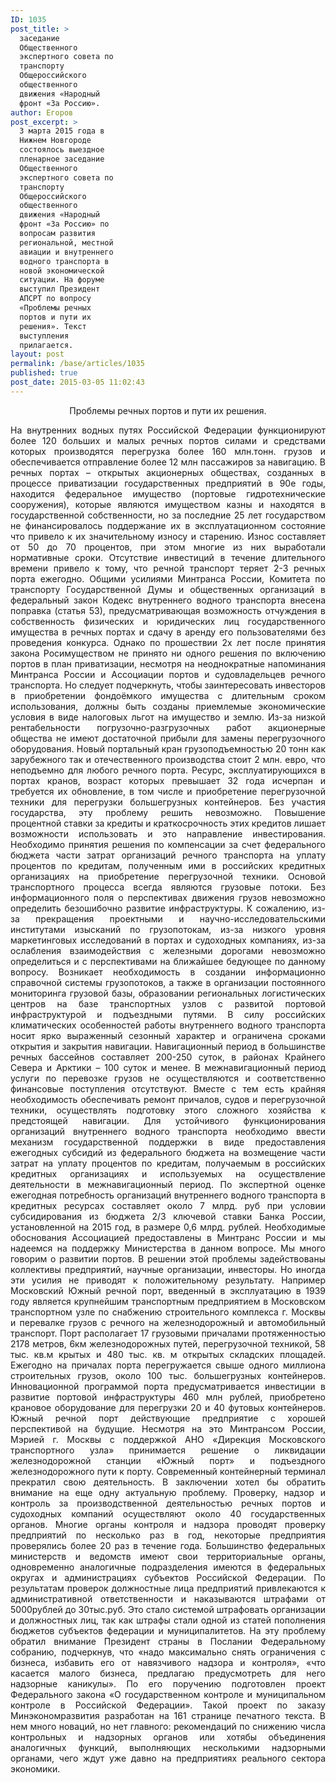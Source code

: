 ```yaml
---
ID: 1035
post_title: >
  заседание
  Общественного
  экспертного совета по
  транспорту
  Общероссийского
  общественного
  движения «Народный
  фронт «За Россию».
author: Егоров
post_excerpt: >
  3 марта 2015 года в
  Нижнем Новгороде
  состоялось выездное
  пленарное заседание
  Общественного
  экспертного совета по
  транспорту
  Общероссийского
  общественного
  движения «Народный
  фронт «За Россию» по
  вопросам развития
  региональной, местной
  авиации и внутреннего
  водного транспорта в
  новой экономической
  ситуации. На форуме
  выступил Президент
  АПСРТ по вопросу
  «Проблемы речных
  портов и пути их
  решения». Текст
  выступления
  прилагается.
layout: post
permalink: /base/articles/1035
published: true
post_date: 2015-03-05 11:02:43
---
```

<p style="text-align: center;">Проблемы речных портов и пути их решения.</p>
<p style="text-align: justify;">На внутренних водных путях Российской Федерации функционируют более 120 больших и малых речных портов силами и средствами которых производятся перегрузка более 160 млн.тонн. грузов и обеспечивается отправление более 12 млн пассажиров за навигацию. В речных портах – открытых акционерных обществах, созданных в процессе приватизации государственных предприятий в 90е годы, находится федеральное имущество (портовые гидротехнические сооружения), которые являются имуществом казны и находятся в государственной собственности, но за последние 25 лет государством не финансировалось поддержание их в эксплуатационном состояние что привело к их значительному износу и старению. Износ составляет от 50 до 70 процентов, при этом многие из них выработали нормативные сроки. Отсутствие инвестиций в течение длительного времени привело к тому, что речной транспорт теряет 2-3 речных порта ежегодно.
Общими усилиями Минтранса России, Комитета по транспорту Государственной Думы и общественных организаций в федеральный закон Кодекс внутреннего водного транспорта внесена поправка (статья 53), предусматривающая возможность отчуждения в собственность физических и юридических лиц государственного имущества в речных портах и сдачу в аренду его пользователями без проведения конкурса. Однако по прошествии 2х лет после принятия закона Росимуществом не принято ни одного решения по включению портов в план приватизации, несмотря на неоднократные напоминания Минтранса России и Ассоциации портов и судовладельцев речного транспорта.
Но следует подчеркнуть, чтобы заинтересовать инвесторов в приобретении фондоёмкого имущества с длительным сроком использования, должны быть созданы приемлемые экономические условия в виде налоговых льгот на имущество и землю.
Из-за низкой рентабельности погрузочно-разгрузочных работ акционерные общества не имеют достаточной прибыли для замены перегрузочного оборудования. Новый портальный кран грузоподъемностью 20 тонн как зарубежного так и отечественного производства стоит 2 млн. евро, что неподъемно для любого речного порта. Ресурс, эксплуатирующихся в портах кранов, возраст которых превышает 32 года исчерпан и требуется их обновление, в том числе и приобретение перегрузочной техники для перегрузки большегрузных контейнеров. Без участия государства, эту проблему решить невозможно. Повышение процентной ставки за кредиты и краткосрочность этих кредитов лишает возможности использовать и это направление инвестирования.
Необходимо принятия решения по компенсации за счет федерального бюджета части затрат организаций речного транспорта на уплату процентов по кредитам, полученным ими в российских кредитных организациях на приобретение перегрузочной техники.
Основой транспортного процесса всегда являются грузовые потоки. Без информационного поля о перспективах движения грузов невозможно определить безошибочно развитие инфраструктуры. К сожалению, из-за прекращения проектными и научно-исследовательскими институтами изысканий по грузопотокам, из-за низкого уровня маркетинговых исследований в портах и судоходных компаниях, из-за ослабления взаимодействия с железными дорогами невозможно определиться и с перспективами на ближайшее бедующее по данному вопросу. Возникает необходимость в создании информационно справочной системы грузопотоков, а также в организации постоянного мониторинга грузовой базы, образовании региональных логистических центров на базе транспортных узлов с развитой портовой инфраструктурой и подъездными путями.
В силу российских климатических особенностей работы внутреннего водного транспорта носит ярко выраженный сезонный характер и ограничена сроками открытия и закрытия навигации. Навигационный период в большинстве речных бассейнов составляет 200-250 суток, в районах Крайнего Севера и Арктики – 100 суток и менее. В межнавигационный период услуги по перевозке грузов не осуществляются и соответственно финансовые поступления отсутствуют. Вместе с тем есть крайняя необходимость обеспечивать ремонт причалов, судов и перегрузочной техники, осуществлять подготовку этого сложного хозяйства к предстоящей навигации.
Для устойчивого функционирования организаций внутреннего водного транспорта необходимо ввести механизм государственной поддержки в виде предоставления ежегодных субсидий из федерального бюджета на возмещение части затрат на уплату процентов по кредитам, получаемым в российских кредитных организациях и используемых на осуществление деятельности в межнавигационный период. По экспертной оценке ежегодная потребность организаций внутреннего водного транспорта в кредитных ресурсах составляет около 7 млрд. руб при условии субсидирования из бюджета 2/3 ключевой ставки Банка России, установленной на 2015 год, в размере 0,6 млрд. рублей.
Необходимые обоснования Ассоциацией предоставлены в Минтранс России и мы надеемся на поддержку Министерства в данном вопросе.
Мы много говорим о развитии портов. В решении этой проблемы задействованы коллективы предприятий, научные организации, инвесторы. Но иногда эти усилия не приводят к положительному результату. Например Московский Южный речной порт, введенный в эксплуатацию в 1939 году является крупнейшим транспортным предприятием в Московском транспортном узле по снабжению строительного комплекса г. Москвы и перевалке грузов с речного на железнодорожный и автомобильный транспорт. Порт располагает 17 грузовыми причалами протяженностью 2178 метров, 6км железнодорожных путей, перегрузочной техникой, 58 тыс. кв.м крытых и 480 тыс. кв. м открытых складских площадей. Ежегодно на причалах порта перегружается свыше одного миллиона строительных грузов, около 100 тыс. большегрузных контейнеров. Инновационной программой порта предусматривается инвестиции в развитие портовой инфраструктуры 460 млн рублей, приобретено крановое оборудование для перегрузки 20 и 40 футовых контейнеров. Южный речной порт действующие предприятие с хорошей перспективой на будущие. Несмотря на это Минтрансом России, Мэрией г. Москвы с поддержкой АНО «Дирекция Московского транспортного узла» принимается решение о ликвидации железнодорожной станции «Южный порт» и подъездного железнодорожного пути к порту. Современный контейнерный терминал прекратил свою деятельность.
В заключении хотел бы обратить внимание на еще одну актуальную проблему. Проверку, надзор и контроль за производственной деятельностью речных портов и судоходных компаний осуществляют около 40 государственных органов. Многие органы контроля и надзора проводят проверку предприятий по несколько раз в год, некоторые предприятия проверялись более 20 раз в течение года. Большинство федеральных министерств и ведомств имеют свои территориальные органы, одновременно аналогичные подразделения имеются в федеральных округах и администрациях субъектов Российской Федерации. По результатам проверок должностные лица предприятий привлекаются к административной ответственности и наказываются штрафами от 5000рублей до 30тыс.руб. Это стало системой штрафовать организации и должностных лиц, так как штрафы стали одной из статей пополнения бюджетов субъектов федерации и муниципалитетов. На эту проблему обратил внимание Президент страны в Послании Федеральному собранию, подчеркнув, что «надо максимально снять ограничения с бизнеса, избавить его от навязчивого надзора и контроля», «что касается малого бизнеса, предлагаю предусмотреть для него надзорные каникулы». По его поручению подготовлен проект Федерального закона «О государственном контроле и муниципальном контроле в Российской Федерации». Такой проект по заказу Минэкономразвития разработан на 161 странице печатного текста. В нем много новаций, но нет главного: рекомендаций по снижению числа контрольных и надзорных органов или хотябы объединения аналогичных функций, выполняющих несколькими надзорными органами, чего ждут уже давно на предприятиях реального сектора экономики.</p>